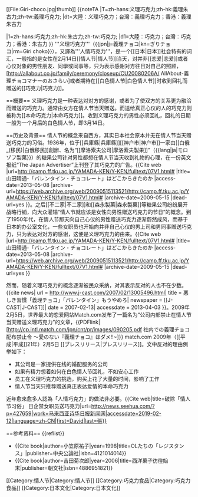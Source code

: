 [[File:Giri-choco.jpg|thumb]]
{{noteTA
|T=zh-hans:义理巧克力;zh-hk:義理朱古力;zh-tw:義理巧克力;
|dt=大陸：义理巧克力；台灣：義理巧克力；香港：義理朱古力

|1=zh-hans:巧克力;zh-hk:朱古力;zh-tw:巧克力;
|d1=大陸：巧克力；台灣：巧克力；香港：朱古力
}}
'''义理巧克力'''（{{jpn|j=義理チョコ|kn=ぎりチョコ|rm=Giri choko}}），又譯為'''人情巧克力'''，是一个[[日本|日本]]社会特有的词汇，一般指的是女性在2月14日[[情人节|情人节]]当天，对并非[[恋爱|恋爱]]或者心仪对象的男性朋友、同學或同事等，只为表示感谢对方往日对自己的照顾，<ref name="allab">[http://allabout.co.jp/family/ceremony/closeup/CU20080206A/ AllAbout-義理チョコマナーのおさらい]</ref>或者期待在[[白色情人节|白色情人节]]时收到回礼而赠送的[[巧克力|巧克力]]。

==概要==
义理巧克力是一种表达对对方的感谢，或者为了使双方的关系更为融洽而赠送的巧克力。通常由女方在情人节当天赠送。而送给真正心仪的人的巧克力则被称为[[本命巧克力|本命巧克力]]。收到义理巧克力的男性必须回礼，回礼的日期一般为一个月后的白色情人节，即3月14日。

==历史及背景==
情人节的概念来自西方，其实日本社会原本并无在情人节当天赠送巧克力的习俗。1936年，位于[[兵庫縣|兵庫縣]][[神户市|神户市]]一家由[[白俄_(移民)|白俄移民]]創辦、名为“[[摩洛索夫公司|摩洛索夫製果]]”（{{lang|ja|モロゾフ製菓}}）的糖果公司针对男性都想在情人节当天收到礼物的心理，在一份英文报纸“The Japan Advertiser”上刊登了其巧克力的广告。<ref name="yamadahp">{{Cite web |url=http://camp.ff.tku.ac.jp/YAMADA-KEN/Y-KEN/fulltext/07V1.html# |title=山田晴通-「バレンタイン・チョコレート」はどこからきたのか |access-date=2013-05-08 |archive-url=https://web.archive.org/web/20090515113521/http://camp.ff.tku.ac.jp/YAMADA-KEN/Y-KEN/fulltext/07V1.html# |archive-date=2009-05-15 |dead-url=yes }}</ref>。之后[[不二家|不二家]]和[[森永製菓|森永製菓]]等糖果公司纷纷展开战略行销，向大众灌输“情人节就应该是女性向男性赠送巧克力的节日”的概念。到了1950年代，在情人节那天向自己心仪的男性赠送巧克力逐渐蔚然成风，而基于日本的办公室文化，一些女职员也开始向并非自己心仪的男上司和男同事赠送巧克力，只为表达对对方的感谢，这便是义理巧克力的由来。<ref name="yamadahp">{{Cite web |url=http://camp.ff.tku.ac.jp/YAMADA-KEN/Y-KEN/fulltext/07V1.html# |title=山田晴通-「バレンタイン・チョコレート」はどこからきたのか |access-date=2013-05-08 |archive-url=https://web.archive.org/web/20090515113521/http://camp.ff.tku.ac.jp/YAMADA-KEN/Y-KEN/fulltext/07V1.html# |archive-date=2009-05-15 |dead-url=yes }}</ref>

然而，随着义理巧克力的概念逐渐被民众采纳，对其表示反对的人也不在少数。<ref>{{cite news| url = http://www.j-cast.com/2007/02/13005496.html| title = 悪しき習慣「義理チョコ」「バレンタイン」もうやめろ| newspaper = [[J-CAST|J-CAST]]| date = 2007-02-13| accessdate = 2013-04-03 }}</ref>。2009年2月5日，世界最大的恋爱网站Match.com发布了一篇名为“公司内部禁止在情人节当天赠送义理巧克力”的文章，<ref>{{PDFlink|[http://cp.intl.match.com/jpn/cnt/pr/images/090205.pdf 社内での義理チョコ配布禁止令 ～愛のない『義理チョコ』はダメ!!~]}} match.com 2009年（[[平成|平成]]21年）2月5日 [[プレスリリース|プレスリリース]]</ref>。文中反对的理由例举如下：

* 其公司是一家提供在线的婚配服务的公司
* 如果有精力想着如何在白色情人节回礼，不如安心工作
* 员工在义理巧克力的挑选，购买上花了大量的时间，影响了工作
* 情人节当天只推荐赠送真正表达爱情的本命巧克力

近年愈來愈多人認為「人情巧克力」的做法非必要。<ref>{{Cite web|title=破除「情人节习俗」 日企禁女职员送巧克力|url=http://news.seehua.com/?p=427659|work=马来西亚诗华日报新闻网|accessdate=2019-02-12|language=zh-CN|first=David|last=張}}</ref>

==参考资料==
{{reflist}}
* {{Cite book|author=小笠原祐子|year=1998|title=OLたちの「レジスタンス」|publisher=中央公論社|isbn=4121014014}}
* {{Cite book|author=吉田菊次郎|year=2006|title=西洋菓子彷徨始末|publisher=朝文社|isbn=4886951821}}

[[Category:情人节|Category:情人节]]
[[Category:巧克力食品|Category:巧克力食品]]
[[Category:日本文化|Category:日本文化]]